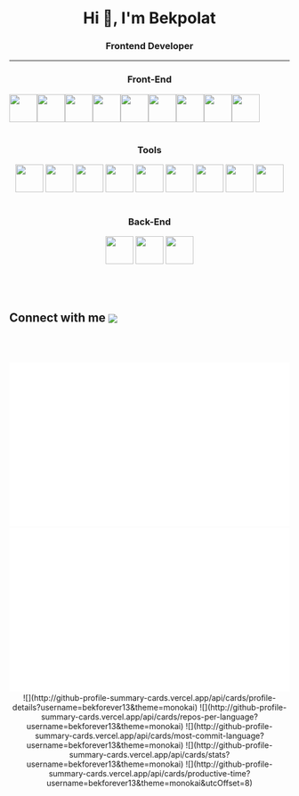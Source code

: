 <div id="header" align="center" >
	<h1>Hi 👋, I'm Bekpolat</h1>
	<h3>Frontend Developer</h3>
	<hr/>
</div>

<div align="center">
    <h3>Front-End</h3>
    <div style="display: flex; align-items: center;">
	<img src="https://cdn.jsdelivr.net/gh/devicons/devicon/icons/html5/html5-original.svg" width="50" height="50" />
	<img src="https://cdn.jsdelivr.net/gh/devicons/devicon/icons/css3/css3-original.svg" width="50" height="50" />
	<img src="https://cdn.jsdelivr.net/gh/devicons/devicon/icons/sass/sass-original.svg" width="50" height="50" />
	<img src="https://www.svgrepo.com/show/374118/tailwind.svg" width="50" height="50" />
	<img src="https://cdn.jsdelivr.net/gh/devicons/devicon/icons/nextjs/nextjs-line.svg" width="50" height="50" />
	<img src="https://cdn.jsdelivr.net/gh/devicons/devicon/icons/javascript/javascript-original.svg" width="50" height="50" />
	<img src="https://cdn.jsdelivr.net/gh/devicons/devicon/icons/typescript/typescript-original.svg" width="50" height="50" />
	<img src="https://cdn.jsdelivr.net/gh/devicons/devicon/icons/react/react-original.svg" width="50" height="50" />
	<img src="https://cdn.jsdelivr.net/gh/devicons/devicon/icons/redux/redux-original.svg" width="50" height="50" />
    </div>
</div>
<br />
<div align="center">
    <h3>Tools</h3>
    <img src="https://cdn.jsdelivr.net/gh/devicons/devicon/icons/figma/figma-original.svg" width="50" height="50"  />
    <img src="https://cdn.jsdelivr.net/gh/devicons/devicon/icons/vscode/vscode-original.svg" width="50" height="50" />
    <img src="https://cdn.jsdelivr.net/gh/devicons/devicon/icons/git/git-original.svg" width="50" height="50" />
    <img src="https://cdn.jsdelivr.net/gh/devicons/devicon/icons/npm/npm-original-wordmark.svg" width="50" height="50" />
    <img src="https://cdn.jsdelivr.net/gh/devicons/devicon/icons/firebase/firebase-plain.svg" width="50" height="50" />
    <img src="https://www.svgrepo.com/show/354202/postman-icon.svg" width="50" height="50"/>
    <img src="https://cdn.jsdelivr.net/gh/devicons/devicon/icons/photoshop/photoshop-plain.svg" width="50" height="50" />
    <img src="https://cdn.jsdelivr.net/gh/devicons/devicon/icons/google/google-original.svg" width="50" height="50" />
     <img src="https://www.svgrepo.com/show/306500/openai.svg" width="50" height="50" color="white"/>
</div>
<br />
<div align="center">
    <h3>Back-End</h3>
    <img src="https://cdn.jsdelivr.net/gh/devicons/devicon/icons/express/express-original.svg" width="50" height="50"  />
    <img src="https://cdn.jsdelivr.net/gh/devicons/devicon/icons/mongodb/mongodb-original.svg" width="50" height="50" />
    <img src="https://cdn.jsdelivr.net/gh/devicons/devicon/icons/nodejs/nodejs-original-wordmark.svg" width="50" height="50" />
</div>
<br />


<br />
<br />

<h2> Connect with me <a href="https://t.me/bekforever" target="blank"><img align="center"
      src="https://img.shields.io/badge/-telegram-red?color=white&logo=telegram&logoColor=32A8DE"
      /></a> </h2>
<br />

<br />
<br />
<div align="center">

<img src="https://github.com/demptd13/github-stats/blob/master/generated/overview.svg#gh-dark-mode-only" />
<img src="https://github.com/demptd13/github-stats/blob/master/generated/languages.svg#gh-dark-mode-only" />
![](http://github-profile-summary-cards.vercel.app/api/cards/profile-details?username=bekforever13&theme=monokai)
![](http://github-profile-summary-cards.vercel.app/api/cards/repos-per-language?username=bekforever13&theme=monokai)
![](http://github-profile-summary-cards.vercel.app/api/cards/most-commit-language?username=bekforever13&theme=monokai)
![](http://github-profile-summary-cards.vercel.app/api/cards/stats?username=bekforever13&theme=monokai)
![](http://github-profile-summary-cards.vercel.app/api/cards/productive-time?username=bekforever13&theme=monokai&utcOffset=8)

</div>
